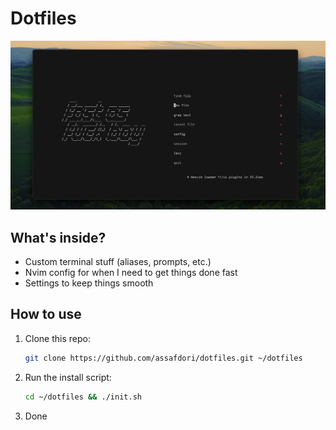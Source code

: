 # Dotfiles

![asset](assets/assets.png)

## What's inside?

- Custom terminal stuff (aliases, prompts, etc.)
- Nvim config for when I need to get things done fast
- Settings to keep things smooth

## How to use

1. Clone this repo:

   ```bash
   git clone https://github.com/assafdori/dotfiles.git ~/dotfiles
   ```

2. Run the install script:

   ```bash
   cd ~/dotfiles && ./init.sh
   ```

3. Done
